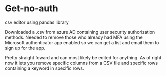 # Get-no-auth
csv editor using pandas library

Downloaded a .csv from azure AD containing user security authorization methods. Needed to remove those who already had MFA using the Microsoft authenticator app enabled so we can get a list and email them to sign up for the app. 

Pretty straight foward and can most likely be edited for anything. As of right now it lets you remove specific columns from a CSV file and specific rows containing a keyword in specific rows. 

